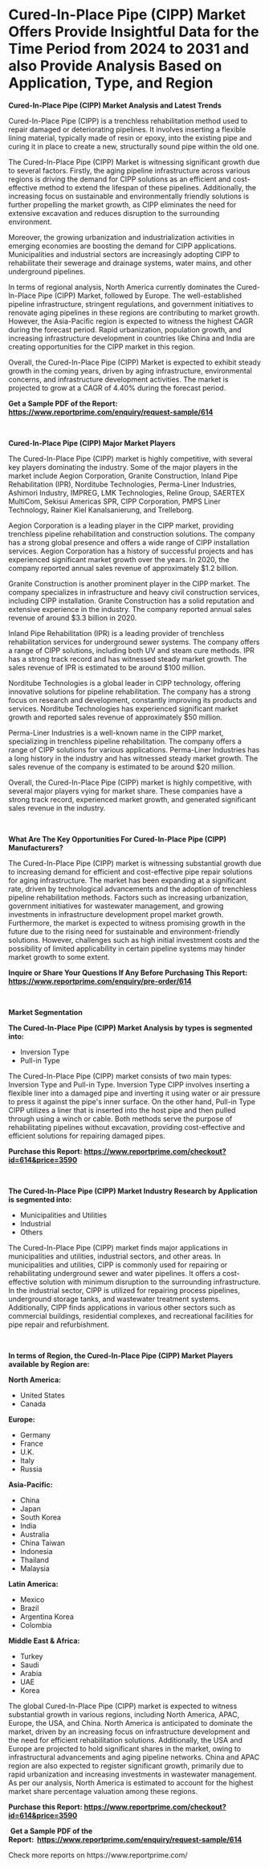 <p><h1>Cured-In-Place Pipe (CIPP) Market Offers Provide Insightful Data for the Time Period from 2024 to 2031 and also Provide Analysis Based on Application, Type, and Region</h1></p><p><strong>Cured-In-Place Pipe (CIPP) Market Analysis and Latest Trends</strong></p>
<p><p>Cured-In-Place Pipe (CIPP) is a trenchless rehabilitation method used to repair damaged or deteriorating pipelines. It involves inserting a flexible lining material, typically made of resin or epoxy, into the existing pipe and curing it in place to create a new, structurally sound pipe within the old one.</p><p>The Cured-In-Place Pipe (CIPP) Market is witnessing significant growth due to several factors. Firstly, the aging pipeline infrastructure across various regions is driving the demand for CIPP solutions as an efficient and cost-effective method to extend the lifespan of these pipelines. Additionally, the increasing focus on sustainable and environmentally friendly solutions is further propelling the market growth, as CIPP eliminates the need for extensive excavation and reduces disruption to the surrounding environment.</p><p>Moreover, the growing urbanization and industrialization activities in emerging economies are boosting the demand for CIPP applications. Municipalities and industrial sectors are increasingly adopting CIPP to rehabilitate their sewerage and drainage systems, water mains, and other underground pipelines.</p><p>In terms of regional analysis, North America currently dominates the Cured-In-Place Pipe (CIPP) Market, followed by Europe. The well-established pipeline infrastructure, stringent regulations, and government initiatives to renovate aging pipelines in these regions are contributing to market growth. However, the Asia-Pacific region is expected to witness the highest CAGR during the forecast period. Rapid urbanization, population growth, and increasing infrastructure development in countries like China and India are creating opportunities for the CIPP market in this region.</p><p>Overall, the Cured-In-Place Pipe (CIPP) Market is expected to exhibit steady growth in the coming years, driven by aging infrastructure, environmental concerns, and infrastructure development activities. The market is projected to grow at a CAGR of 4.40% during the forecast period.</p></p>
<p><strong>Get a Sample PDF of the Report:&nbsp; <a href="https://www.reportprime.com/enquiry/request-sample/614">https://www.reportprime.com/enquiry/request-sample/614</a></strong></p>
<p>&nbsp;</p>
<p><strong>Cured-In-Place Pipe (CIPP) Major Market Players</strong></p>
<p><p>The Cured-In-Place Pipe (CIPP) market is highly competitive, with several key players dominating the industry. Some of the major players in the market include Aegion Corporation, Granite Construction, Inland Pipe Rehabilitation (IPR), Norditube Technologies, Perma-Liner Industries, Ashimori Industry, IMPREG, LMK Technologies, Reline Group, SAERTEX MultiCom, Sekisui Americas SPR, CIPP Corporation, PMPS Liner Technology, Rainer Kiel Kanalsanierung, and Trelleborg.</p><p>Aegion Corporation is a leading player in the CIPP market, providing trenchless pipeline rehabilitation and construction solutions. The company has a strong global presence and offers a wide range of CIPP installation services. Aegion Corporation has a history of successful projects and has experienced significant market growth over the years. In 2020, the company reported annual sales revenue of approximately $1.2 billion.</p><p>Granite Construction is another prominent player in the CIPP market. The company specializes in infrastructure and heavy civil construction services, including CIPP installation. Granite Construction has a solid reputation and extensive experience in the industry. The company reported annual sales revenue of around $3.3 billion in 2020.</p><p>Inland Pipe Rehabilitation (IPR) is a leading provider of trenchless rehabilitation services for underground sewer systems. The company offers a range of CIPP solutions, including both UV and steam cure methods. IPR has a strong track record and has witnessed steady market growth. The sales revenue of IPR is estimated to be around $100 million.</p><p>Norditube Technologies is a global leader in CIPP technology, offering innovative solutions for pipeline rehabilitation. The company has a strong focus on research and development, constantly improving its products and services. Norditube Technologies has experienced significant market growth and reported sales revenue of approximately $50 million.</p><p>Perma-Liner Industries is a well-known name in the CIPP market, specializing in trenchless pipeline rehabilitation. The company offers a range of CIPP solutions for various applications. Perma-Liner Industries has a long history in the industry and has witnessed steady market growth. The sales revenue of the company is estimated to be around $20 million.</p><p>Overall, the Cured-In-Place Pipe (CIPP) market is highly competitive, with several major players vying for market share. These companies have a strong track record, experienced market growth, and generated significant sales revenue in the industry.</p></p>
<p>&nbsp;</p>
<p><strong>What Are The Key Opportunities For Cured-In-Place Pipe (CIPP) Manufacturers?</strong></p>
<p><p>The Cured-In-Place Pipe (CIPP) market is witnessing substantial growth due to increasing demand for efficient and cost-effective pipe repair solutions for aging infrastructure. The market has been expanding at a significant rate, driven by technological advancements and the adoption of trenchless pipeline rehabilitation methods. Factors such as increasing urbanization, government initiatives for wastewater management, and growing investments in infrastructure development propel market growth. Furthermore, the market is expected to witness promising growth in the future due to the rising need for sustainable and environment-friendly solutions. However, challenges such as high initial investment costs and the possibility of limited applicability in certain pipeline systems may hinder market growth to some extent.</p></p>
<p><strong>Inquire or Share Your Questions If Any Before Purchasing This Report: <a href="https://www.reportprime.com/enquiry/pre-order/614">https://www.reportprime.com/enquiry/pre-order/614</a></strong></p>
<p>&nbsp;</p>
<p><strong>Market Segmentation</strong></p>
<p><strong>The Cured-In-Place Pipe (CIPP) Market Analysis by types is segmented into:</strong></p>
<p><ul><li>Inversion Type</li><li>Pull-in Type</li></ul></p>
<p><p>The Cured-In-Place Pipe (CIPP) market consists of two main types: Inversion Type and Pull-in Type. Inversion Type CIPP involves inserting a flexible liner into a damaged pipe and inverting it using water or air pressure to press it against the pipe's inner surface. On the other hand, Pull-in Type CIPP utilizes a liner that is inserted into the host pipe and then pulled through using a winch or cable. Both methods serve the purpose of rehabilitating pipelines without excavation, providing cost-effective and efficient solutions for repairing damaged pipes.</p></p>
<p><strong>Purchase this Report:&nbsp;<a href="https://www.reportprime.com/checkout?id=614&price=3590">https://www.reportprime.com/checkout?id=614&price=3590</a></strong></p>
<p>&nbsp;</p>
<p><strong>The Cured-In-Place Pipe (CIPP) Market Industry Research by Application is segmented into:</strong></p>
<p><ul><li>Municipalities and Utilities</li><li>Industrial</li><li>Others</li></ul></p>
<p><p>The Cured-In-Place Pipe (CIPP) market finds major applications in municipalities and utilities, industrial sectors, and other areas. In municipalities and utilities, CIPP is commonly used for repairing or rehabilitating underground sewer and water pipelines. It offers a cost-effective solution with minimum disruption to the surrounding infrastructure. In the industrial sector, CIPP is utilized for repairing process pipelines, underground storage tanks, and wastewater treatment systems. Additionally, CIPP finds applications in various other sectors such as commercial buildings, residential complexes, and recreational facilities for pipe repair and refurbishment.</p></p>
<p>&nbsp;</p>
<p><strong>In terms of Region, the Cured-In-Place Pipe (CIPP) Market Players available by Region are:</strong></p>
<p>
    <p> <strong> North America: </strong>
        <ul>
            <li>United States</li>
            <li>Canada</li>
        </ul>
        </p> 
    <p> <strong> Europe: </strong>
        <ul>
            <li>Germany</li>
            <li>France</li>
            <li>U.K.</li>
            <li>Italy</li>
            <li>Russia</li>
        </ul>
        </p> 
    <p> <strong> Asia-Pacific: </strong>
        <ul>
            <li>China</li>
            <li>Japan</li>
            <li>South Korea</li>
            <li>India</li>
            <li>Australia</li>
            <li>China Taiwan</li>
            <li>Indonesia</li>
            <li>Thailand</li>
            <li>Malaysia</li>
        </ul>
        </p> 
    <p> <strong> Latin America: </strong>
        <ul>
            <li>Mexico</li>
            <li>Brazil</li>
            <li>Argentina Korea</li>
            <li>Colombia</li>
        </ul>
        </p> 
    <p> <strong> Middle East & Africa: </strong>
        <ul>
            <li>Turkey</li>
            <li>Saudi</li>
            <li>Arabia</li>
            <li>UAE</li>
            <li>Korea</li>
        </ul>
    </p>
    </p>
<p><p>The global Cured-In-Place Pipe (CIPP) market is expected to witness substantial growth in various regions, including North America, APAC, Europe, the USA, and China. North America is anticipated to dominate the market, driven by an increasing focus on infrastructure development and the need for efficient rehabilitation solutions. Additionally, the USA and Europe are projected to hold significant shares in the market, owing to infrastructural advancements and aging pipeline networks. China and APAC region are also expected to register significant growth, primarily due to rapid urbanization and increasing investments in wastewater management. As per our analysis, North America is estimated to account for the highest market share percentage valuation among these regions.</p></p>
<p><strong>Purchase this Report: <a href="https://www.reportprime.com/checkout?id=614&price=3590">https://www.reportprime.com/checkout?id=614&price=3590</a></strong></p>
<p>&nbsp;<strong>Get a Sample PDF of the Report:&nbsp;&nbsp;<a href="https://www.reportprime.com/enquiry/request-sample/614">https://www.reportprime.com/enquiry/request-sample/614</a></strong></p>
<p><strong></strong></p>
<p>Check more reports on https://www.reportprime.com/</p>